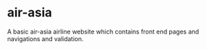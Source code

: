# air-asia
A basic air-asia airline website which contains front end pages and navigations and validation.
